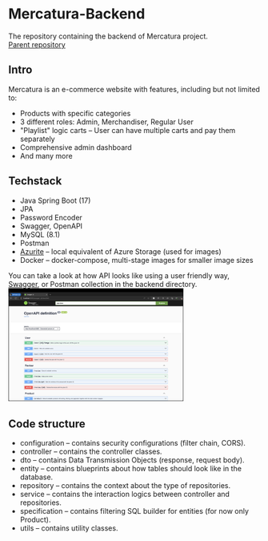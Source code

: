 # Mercatura-Backend
The repository containing the backend of Mercatura project.<br>
[Parent repository](https://github.com/nijatkazimli/Mercatura)

## Intro
Mercatura is an e-commerce website with features, including but not limited to:
- Products with specific categories
- 3 different roles: Admin, Merchandiser, Regular User
- "Playlist" logic carts &ndash; User can have multiple carts and pay them separately
- Comprehensive admin dashboard
- And many more

## Techstack
- Java Spring Boot (17)
- JPA
- Password Encoder
- Swagger, OpenAPI
- MySQL (8.1)
- Postman
- [Azurite](https://learn.microsoft.com/en-us/azure/storage/common/storage-use-azurite?tabs=visual-studio%2Cblob-storage) &ndash; local equivalent of Azure Storage (used for images)
- Docker &ndash; docker-compose, multi-stage images for smaller image sizes

You can take a look at how API looks like using a user friendly way, [Swagger](http://localhost:8080/swagger-ui/index.html),
or Postman collection in the backend directory.<br>
<img alt="Swagger" src="swagger.png" width="350" /><br>

## Code structure
  - configuration &ndash; contains security configurations (filter chain, CORS).
  - controller &ndash; contains the controller classes.
  - dto &ndash; contains Data Transmission Objects (response, request body).
  - entity &ndash; contains blueprints about how tables should look like in the database.
  - repository &ndash; contains the context about the type of repositories.
  - service &ndash; contains the interaction logics between controller and repositories.
  - specification &ndash; contains filtering SQL builder for entities (for now only Product).
  - utils &ndash; contains utility classes.

